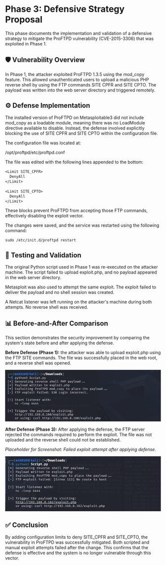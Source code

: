 # Phase 3: Defensive Strategy Proposal

This phase documents the implementation and validation of a defensive strategy to mitigate the ProFTPD vulnerability (CVE-2015-3306) that was exploited in Phase 1.

## 🛡️ Vulnerability Overview

In Phase 1, the attacker exploited ProFTPD 1.3.5 using the mod_copy feature. This allowed unauthenticated users to upload a malicious PHP reverse shell by using the FTP commands SITE CPFR and SITE CPTO. The payload was written into the web server directory and triggered remotely.

## ⚙️ Defense Implementation

The installed version of ProFTPD on Metasploitable3 did not include mod_copy as a loadable module, meaning there was no LoadModule directive available to disable. Instead, the defense involved explicitly blocking the use of SITE CPFR and SITE CPTO within the configuration file.

The configuration file was located at:

/opt/proftpd/etc/proftpd.conf

The file was edited with the following lines appended to the bottom:

```
<Limit SITE_CPFR>
  DenyAll
</Limit>

<Limit SITE_CPTO>
  DenyAll
</Limit>
```

These blocks prevent ProFTPD from accepting those FTP commands, effectively disabling the exploit vector.

The changes were saved, and the service was restarted using the following command:
```
sudo /etc/init.d/proftpd restart
```


## 🧪 Testing and Validation

The original Python script used in Phase 1 was re-executed on the attacker machine. The script failed to upload exploit.php, and no payload appeared in the web server directory.

Metasploit was also used to attempt the same exploit. The exploit failed to deliver the payload and no shell session was created.

A Netcat listener was left running on the attacker's machine during both attempts. No reverse shell was received.

## 📊 Before-and-After Comparison

This section demonstrates the security improvement by comparing the system's state before and after applying the defense.

**Before Defense (Phase 1):**
the attacker was able to upload exploit.php using the FTP SITE commands. The file was successfully placed in the web root, and a reverse shell was opened.

![Running Script](Screenshots/F-RunningScript.png)

**After Defense (Phase 3):**
After applying the defense, the FTP server rejected the commands required to perform the exploit. The file was not uploaded and the reverse shell could not be established.

*Placeholder for Screenshot: Failed exploit attempt after applying defense.*

![Running Script](Screenshots/After.png)

## ✅ Conclusion

By adding configuration limits to deny SITE_CPFR and SITE_CPTO, the vulnerability in ProFTPD was successfully mitigated. Both scripted and manual exploit attempts failed after the change. This confirms that the defense is effective and the system is no longer vulnerable through this vector.

















